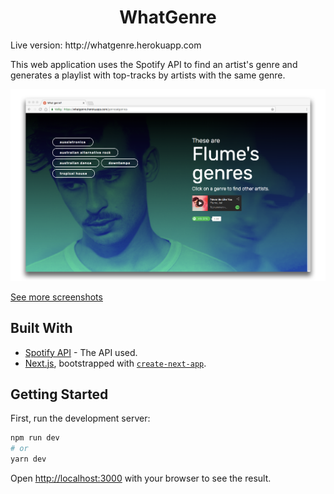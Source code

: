 <h1 align="center">
  WhatGenre
</h1>
Live version: http://whatgenre.herokuapp.com

This web application uses the Spotify API to find an artist's genre and generates a playlist with top-tracks by artists with the same genre.

![Screenshot](/docs/screenshot2.png)

[See more screenshots](#more-screenshots)
## Built With

* [Spotify API](https://developer.spotify.com/web-api/) - The API used.
* [Next.js](https://nextjs.org/), bootstrapped with [`create-next-app`](https://github.com/vercel/next.js/tree/canary/packages/create-next-app).

## Getting Started

First, run the development server:

```bash
npm run dev
# or
yarn dev
```

Open [http://localhost:3000](http://localhost:3000) with your browser to see the result.
